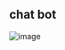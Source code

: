 ## chat bot
![image](https://github.com/knowverse/chatbot/assets/108925522/2af5c3b5-0d22-4b90-b00f-52bec90c06e5)
